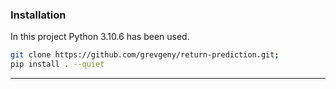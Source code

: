 ### Installation
In this project Python 3.10.6 has been used.

```bash
git clone https://github.com/grevgeny/return-prediction.git;
pip install . --quiet
```
---